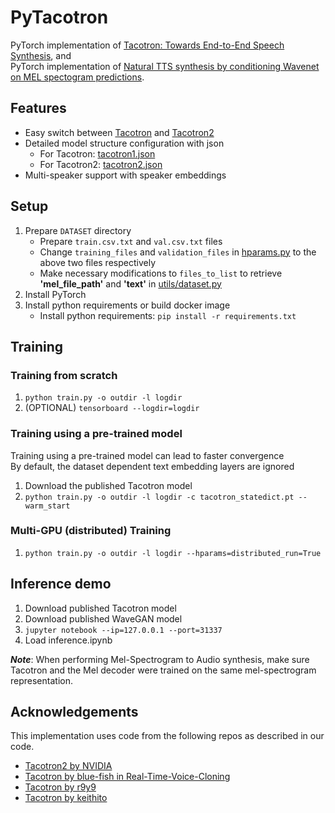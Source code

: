 # PyTacotron

PyTorch implementation of [Tacotron: Towards End-to-End Speech Synthesis](https://arxiv.org/abs/1703.10135), and  
PyTorch implementation of [Natural TTS synthesis by conditioning Wavenet on MEL spectogram predictions](https://arxiv.org/abs/1712.05884).

## Features

- Easy switch between [Tacotron](https://arxiv.org/abs/1703.10135) and [Tacotron2](https://arxiv.org/abs/1712.05884)
- Detailed model structure configuration with json
    - For Tacotron: [tacotron1.json](tacotron1.json)
    - For Tacotron2: [tacotron2.json](tacotron2.json)
- Multi-speaker support with speaker embeddings

## Setup
1. Prepare `DATASET` directory
    - Prepare `train.csv.txt` and `val.csv.txt` files
    - Change `training_files` and `validation_files` in [hparams.py](hparams.py) to the above two files respectively
    - Make necessary modifications to `files_to_list` to retrieve **'mel_file_path'** and **'text'** in [utils/dataset.py](utils/dataset.py)
2. Install PyTorch
3. Install python requirements or build docker image 
    - Install python requirements: `pip install -r requirements.txt`


## Training

### Training from scratch
1. `python train.py -o outdir -l logdir`
2. (OPTIONAL) `tensorboard --logdir=logdir`

### Training using a pre-trained model
Training using a pre-trained model can lead to faster convergence  
By default, the dataset dependent text embedding layers are ignored

1. Download the published Tacotron model
2. `python train.py -o outdir -l logdir -c tacotron_statedict.pt --warm_start`

### Multi-GPU (distributed) Training
1. `python train.py -o outdir -l logdir --hparams=distributed_run=True`


## Inference demo
1. Download published Tacotron model
2. Download published WaveGAN model
3. `jupyter notebook --ip=127.0.0.1 --port=31337`
4. Load inference.ipynb 

***Note***: When performing Mel-Spectrogram to Audio synthesis, make sure Tacotron
and the Mel decoder were trained on the same mel-spectrogram representation. 


## Acknowledgements
This implementation uses code from the following repos as described in our code.

- [Tacotron2 by NVIDIA](https://github.com/NVIDIA/tacotron2)
- [Tacotron by blue-fish in Real-Time-Voice-Cloning](https://github.com/CorentinJ/Real-Time-Voice-Cloning/tree/b5ba6d0371882dbab595c48deb2ff17896547de7/synthesizer)
- [Tacotron by r9y9](https://github.com/r9y9/tacotron_pytorch)
- [Tacotron by keithito](https://github.com/keithito/tacotron)
